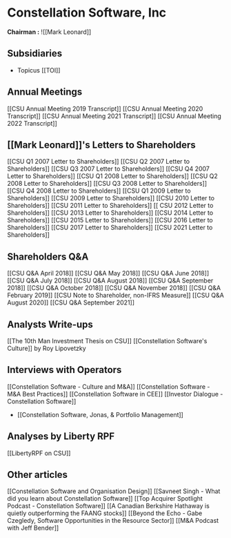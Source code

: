 # Constellation Software, Inc

**Chairman :** ![[Mark Leonard]]
## Subsidiaries
- Topicus [[TOI]]

## Annual Meetings
[[CSU Annual Meeting 2019 Transcript]]
[[CSU Annual Meeting 2020 Transcript]]
[[CSU Annual Meeting 2021 Transcript]]
[[CSU Annual Meeting 2022 Transcript]]

## [[Mark Leonard]]'s Letters to Shareholders

[[CSU Q1 2007 Letter to Shareholders]]
[[CSU Q2 2007 Letter to Shareholders]]
[[CSU Q3 2007 Letter to Shareholders]]
[[CSU Q4 2007 Letter to Shareholders]]
[[CSU Q1 2008 Letter to Shareholders]]
[[CSU Q2 2008 Letter to Shareholders]]
[[CSU Q3 2008 Letter to Shareholders]]
[[CSU Q4 2008 Letter to Shareholders]]
[[CSU Q1 2009 Letter to Shareholders]]
[[CSU 2009 Letter to Shareholders]]
[[CSU 2010 Letter to Shareholders]]
[[CSU 2011 Letter to Shareholders]]
[[ CSU 2012 Letter to Shareholders]]
[[CSU 2013 Letter to Shareholders]]
[[CSU 2014 Letter to Shareholders]]
[[CSU 2015  Letter to Shareholders]]
[[CSU 2016 Letter to Shareholders]]
[[CSU 2017 Letter to Shareholders]]
[[CSU 2021 Letter to Shareholders]]

## Shareholders Q&A
[[CSU Q&A April 2018]]
[[CSU Q&A May 2018]]
[[CSU Q&A June 2018]]
[[CSU Q&A July 2018]]
[[CSU Q&A August 2018]]
[[CSU Q&A September 2018]]
[[CSU Q&A October 2018]]
[[CSU Q&A November 2018]]
[[CSU Q&A February 2019]]
[[CSU Note to Shareholder, non-IFRS Measure]]
[[CSU Q&A August 2020]]
[[CSU Q&A September 2021]]
## Analysts Write-ups

[[The 10th Man Investment Thesis on CSU]]
[[Constellation Software's Culture]] by Roy Lipovetzky

## Interviews with Operators
[[Constellation Software - Culture and M&A]]
[[Constellation Software - M&A Best Practices]]
[[Constellation Software in CEE]]
[[Investor Dialogue - Constellation Software]]
- [[Constellation Software, Jonas, & Portfolio Management]]

## Analyses by Liberty RPF
[[LibertyRPF on CSU]]

## Other articles

[[Constellation Software and Organisation Design]]
[[Savneet Singh - What did you learn about Constellation Software]]
[[Top Acquirer Spotlight Podcast - Constellation Software]]
[[A Canadian Berkshire Hathaway is quietly outperforming the FAANG stocks]]
[[Beyond the Echo - Gabe Czegledy, Software Opportunities in the Resource Sector]]
[[M&A Podcast with Jeff Bender]]







